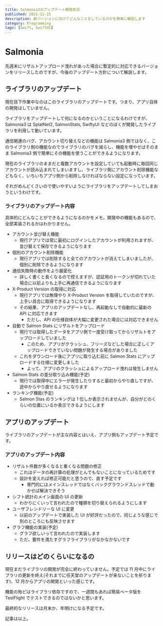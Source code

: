 ```yaml
---
title: Salmonia3のアップデート開発状況
published: 2021-11-15
description: 新バージョンに向けてどんなことをしているのかを簡単に解説します
category: Programming
tags: [Swift, SwiftUI]
---
```


# Salmonia

先週末にリザルトアップロード洩れがあった場合に暫定的に対応できるバージョンをリリースしたのですが、今後のアップデート方針について解説します。

## ライブラリのアップデート

現在目下作業中なのはこのライブラリのアップデートです。つまり、アプリ自体の開発はしていません。

ライブラリをアップデートして何になるのかということになるわけですが、Salmonia3 は SplatNet2, SalmonStats, SwiftyUI などのぼくが開発したライブラリを利用して動いています。

通信関連のバグ、アカウント切り替えなどの機能は Salmonia3 側ではなく、このライブラリ側の機能なのでライブラリのバグを減らし、機能を増やせばそのまま Salmonia3 側で簡単にその機能を使うことができるようになります。

現在のライブラリのままだと複数アカウントを設定していても起動時に毎回同じアカウントが読み込まれてしまいますし、ライブラリ側にアカウント削除機能などもなく、いちいちアプリ側から削除しなければならない設定になっています。

それがめんどくさいので使いやすいようにライブラリをアップデートしてしまおうというわけです。

### ライブラリのアップデート内容

具体的にどんなことができるようになるのかをメモ。開発中の機能もあるので、全部実装されるかはわかりません。

- アカウント並び替え機能
  - 現行アプリでは常に最初にログインしたアカウントが利用されますが、並び替えて保存できるようになります
- 個別のアカウント削除機能
  - 現行アプリでは削除すると全てのアカウントが消えてしまいましたが、個別に削除できるようになります
- 通信失敗時の動作をより厳密化
  - 詳しく書くと長くなるので控えますが、認証用のトークンが切れていた場合に以前よりも上手に再通信できるようになります
- X-Product Version の取得に対応
  - 現行アプリでは無理やり X-Product Version を取得していたのですが、上手い具合に取得できるようになります
  - その結果、アプリのアップデートなし、再起動なしで自動的に最新の API に対応できます
    - ただし、API の仕様自体が大幅に変更された場合には対応できません
- 自動で Salmon Stats にリザルトをアップロード
  - 現行では取得したデータをアプリ側で一度受け取ってからリザルトをアップロードしていました
    - このため、アプリがクラッシュ、フリーズなどした場合に正しくアップロードできていない問題が発生する場合がありました
  - これをダウンロード後にアプリに取り込む前に Salmon Stats にアップロードする仕様に変更しました
    - よって、アプリのクラッシュによるアップロード洩れは発生しません
- Salmon Stats の差分取り込み機能(予定)
  - 現行では取得中にエラーが発生したりすると最初からやり直しですが、途中からやり直せるようになります
- ランキング機能(予定)
  - Salmon Stas のランキングは 1 位しか表示されませんが、自分がどのくらいの位置にいるか表示できるようにします

## アプリのアップデート

ライブラリのアップデートが主な内容とはいえ、アプリ側もアップデート予定です。

### アプリのアップデート内容

- リザルト件数が多くなると重くなる問題の修正
  - これはデータの再計算の処理がとんでもないことになっているためです
  - 設計を変えれば修正可能だと思うので、直す予定です
    - 専門的にはメインスレッドではなくバックグラウンドスレッドで動かせば解決できそう
- シフト統計のメイン画面の UI の更新
  - わかりにくいって言われたので種類を切り替えられるようにします
- ユーザフレンドリーな UI に変更
  - 以前のアップデートで実装した UI が好評だったので、同じような感じで別のところにも反映させます
- グラフ機能の実装(予定)
  - グラフ欲しいって言われたので実装します
  - ただ、要件を満たすグラフライブラリがなかなかないです

## リリースはどのくらいになるの

現在まだライブラリの開発が完全に終わっていません。予定では 11 月中にライブラリの更新を終え(それまでに任天堂のアップデートが来ないことを祈ります)、12 月からアプリの開発といった感じです。

機能の殆どはライブラリ依存ですので、一週間もあれば簡易ベータ版を TestFlight でテストできるのではないかと思います。

最終的なリリースは月末か、年明けになる予定です。

記事は以上。
